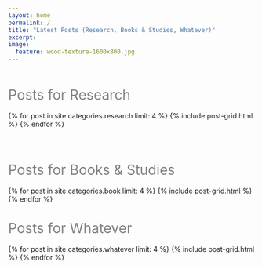 ```yaml
---
layout: home
permalink: /
title: "Latest Posts (Research, Books & Studies, Whatever)"
excerpt:
image:
  feature: wood-texture-1600x800.jpg
---
```



<div style="text-align:left">
  <span style = " font-size:2em;  color: gray;">
    &nbsp;<br />
    Posts for Research<br />
    </span>
    &nbsp;<br />
</div>
<div class="tiles">
    {% for post in site.categories.research limit: 4 %}
        {% include post-grid.html %}
    {% endfor %}
</div>


<div style="text-align:left">
  <span style = " font-size:2em;  color: gray;">
    &nbsp;<br />
    &nbsp;<br />
    Posts for Books & Studies<br />
    </span>
    &nbsp;<br />
</div>
<div class="tiles">
    {% for post in site.categories.book limit: 4 %}
        {% include post-grid.html %}
    {% endfor %}
</div>



<div style="text-align:left">
  <span style = " font-size:2em;  color: gray;">
    &nbsp;<br />
    Posts for Whatever<br />
    </span>
    &nbsp;<br />
</div>
<div class="tiles">
    {% for post in site.categories.whatever limit: 4 %}
        {% include post-grid.html %}
    {% endfor %}
</div>
